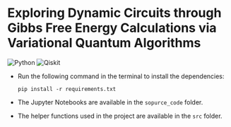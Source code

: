 # Exploring Dynamic Circuits through Gibbs Free Energy Calculations via Variational Quantum Algorithms

![Python](https://img.shields.io/badge/Python-3.12.10-blue.svg) ![Qiskit](https://img.shields.io/badge/Qiskit-1.1.0-green)   

- Run the following command in the terminal to install the dependencies:
  
   ```pip install -r requirements.txt```
- The Jupyter Notebooks are available in the `sopurce_code` folder.
- The helper functions used in the project are available in the `src` folder.
